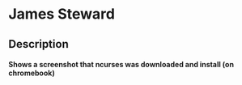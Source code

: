 # James Steward

## Description

#### Shows a screenshot that ncurses was downloaded and install (on chromebook)





